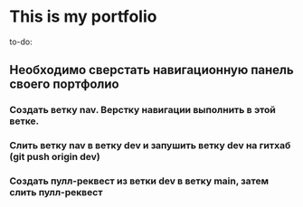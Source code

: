 # This is my portfolio
to-do:
## Необходимо сверстать навигационную панель своего портфолио
### Создать ветку nav. Верстку навигации выполнить в этой ветке.
### Слить ветку nav в ветку dev и запушить ветку dev на гитхаб (git push origin dev)
### Создать пулл-реквест из ветки dev в ветку main, затем слить пулл-реквест